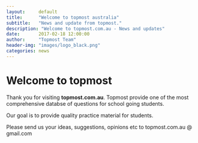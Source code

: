 ```yaml
---
layout:     default
title:      "Welcome to topmost australia"
subtitle:   "News and update from topmost."
description: "Welcome to topmost.com.au - News and updates"
date:       2017-02-18 12:00:00
author:     "Topmost Team"
header-img: "images/logo_black.png"
categories: news
---
```



# Welcome to topmost
Thank you for visiting **topmost.com.au**. 
Topmost provide one of the most comprehensive databse of questions for school going students.

Our goal is to provide quality practice material for students. 

Please send us your ideas, suggestions, opinions etc to topmost.com.au @ gmail.com